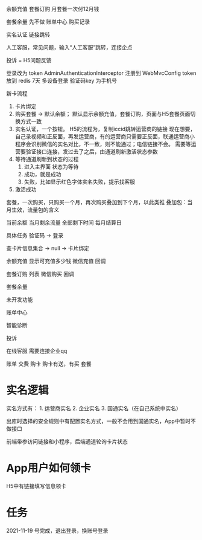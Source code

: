 余额充值
套餐订购 月套餐一次付12月钱

套餐余量 先不做
账单中心	购买记录

实名认证  链接跳转

人工客服，常见问题，输入“人工客服”跳转，连接企点

投诉 = H5问题反馈


登录改为 token AdminAuthenticationInterceptor 注册到 WebMvcConfig
token 放到 redis 7天 多设备登录
验证码key 为手机号

新卡流程
1. 卡片绑定
2. 购买套餐 -> 默认余额； 默认显示余额充值，套餐订购，页面与H5套餐页面切换方式一致
3. 实名认证，一个按钮。
	H5的流程为，复制iccid跳转运营商的链接
	现在想要，自己录视频和正反面，再发运营商，有的运营商只需要正反面，联通运营商小程序会识别微信的实名对比，不一致，则不能通过；电信链接不会。
	需要等运营要验证接口连接，发过去了之后，由通道刷新激活状态参数
4. 等待通道刷新到状态的过程
	1. 进入主界面 状态为等待
	2. 成功，就是成功
	3. 失败，比如显示红色字体实名失败，提示找客服
5. 激活成功


套餐，一次购买，只购买一个月，再次购买叠加到下个月，以此类推
叠加包：当月生效，流量包的含义

当前余额
当月剩余流量
全部剩下时间
每月结算日


具体任务
验证码 -> 登录

查卡片信息集合 -> null -> 卡片绑定

余额充值 显示可充值多少钱 微信充值 回调

套餐订购 列表 微信购买 回调

套餐余量



未开发功能

账单中心

智能诊断

投诉

在线客服 需要连接企业qq


账单
	交费
	购卡 购卡有送，有买
	套餐

# 实名逻辑

实名方式有：
	1. 运营商实名
	2. 企业实名
	3. 国通实名（在自己系统中实名）

出库时选择的安全规则中有配置实名方式，一般不会用到国通实名，App中暂时不做接口

前端带参访问链接和小程序，后端通道轮询卡片状态

# App用户如何领卡

H5中有链接填写信息领卡

# 任务
2021-11-19 号完成，退出登录，换账号登录